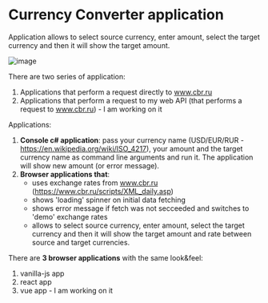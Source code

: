 # Currency Converter application
Application allows to select source currency, enter amount, select the target currency and then it will show the target amount.

![image](https://user-images.githubusercontent.com/2094015/181903563-7182016a-4958-4ea2-8338-4628eaa54497.png)

There are two series of application:

1. Applications that perform a request directly to www.cbr.ru
1. Applications that perform a request to my web API (that performs a request to www.cbr.ru) - I am working on it

Applications:

1. **Console c# application**: pass your currency name (USD/EUR/RUR - https://en.wikipedia.org/wiki/ISO_4217), your amount and the target currency name as command line arguments and run it. The application will show new amount (or error message).
1. **Browser applications that**:
   - uses exchange rates from www.cbr.ru (https://www.cbr.ru/scripts/XML_daily.asp)
   - shows 'loading' spinner on initial data fetching
   - shows error message if fetch was not secceeded and switches to 'demo' exchange rates
   - allows to select source currency, enter amount, select the target currency and then it will show the target amount and rate between source and target currencies.

There are **3 browser applications** with the same look&feel:
1. vanilla-js app
1. react app
1. vue app - I am working on it
